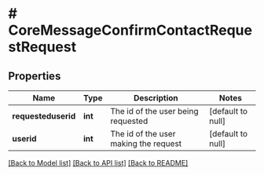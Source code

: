# # CoreMessageConfirmContactRequestRequest

## Properties

Name | Type | Description | Notes
------------ | ------------- | ------------- | -------------
**requesteduserid** | **int** | The id of the user being requested | [default to null]
**userid** | **int** | The id of the user making the request | [default to null]

[[Back to Model list]](../../README.md#models) [[Back to API list]](../../README.md#endpoints) [[Back to README]](../../README.md)
